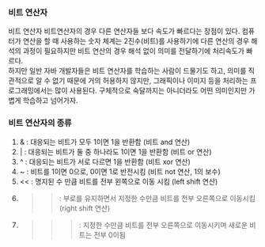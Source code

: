 ### 비트 연산자

<p>
	비트 연산자
	비트연산자의 경우 다른 연산자들 보다 속도가 빠르다는 장점이 있다.
	컴퓨터가 연산을 할 때 사용하는 숫자 체계는 2진수(비트)를 사용하기에
	다른 연산의 경우 해석의 과정이 필요하지만 비트 연산의 경우 해석 없이 의미를 전달하기에 처리속도가 빠르다.
	<br/>
	하지만 일반 자바 개발자들은 비트 연산자를 학습하는 사람이 드물기도 하고, 의미를 직관적으로 알 수 없기 때문에
	거의 허용하지 않지만, 그래픽이나 이미지 등을 처리하는 프로그래밍에서는 많이 사용된다.
	구체적으로 숙달까지는 아니더라도 어떤 의미인지만 가볍게 학습하고 넘어가자.
	</p>
	
### 비트 연산자의 종류

1. & : 대응되는 비트가 모두 1이면 1을 반환함 (비트 and 연산)
2. | : 대응되는 비트가 둘 중 하나라도 1이면 1을 반환함 (비트 or 연산)
3. ^ : 대응되는 비트가 서로 다르면 1을 반환함 (비트 xor 연산)
4. ~ : 비트를 1이면 0으로, 0이면 1로 반전시킴 (비트 not 연산, 1의 보수)
5. << : 명지된 수 만큼 비트를 전부 왼쪽으로 이동 시킴 (left shift 연산)
6. >> : 부로를 유지하면서 지정한 수만큼 비트를 전부 오른쪽으로 이동시킴 (right shift 연산)
7. >>> : 지정한 수만큼 비트를 전부 오른쪽으로 이동시키며 새로운 비트는 전부 0이됨